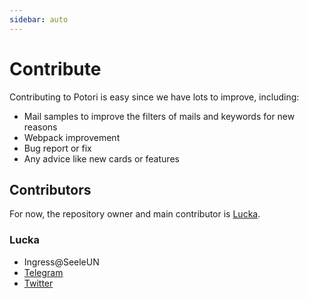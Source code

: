 ```yaml
---
sidebar: auto
---
```


# Contribute
Contributing to Potori is easy since we have lots to improve, including:

- Mail samples to improve the filters of mails and keywords for new reasons
- Webpack improvement
- Bug report or fix
- Any advice like new cards or features

## Contributors
For now, the repository owner and main contributor is [Lucka](#Lucka).

### Lucka
- Ingress@SeeleUN
- [Telegram](https://t.me/SeeleUN "Telegram@SeeleUN")
- [Twitter](https://twitter.com/lucka_me "Twitter@lucka_me")